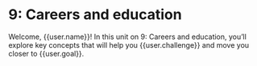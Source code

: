 # 9: Careers and education

Welcome, {{user.name}}! In this unit on 9: Careers and education, you’ll explore key concepts that will help you {{user.challenge}} and move you closer to {{user.goal}}.